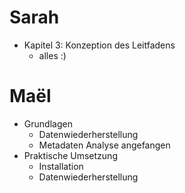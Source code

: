# Sarah
- Kapitel 3: Konzeption des Leitfadens
  	- alles :)
# Maël

- Grundlagen
	- Datenwiederherstellung
	- Metadaten Analyse angefangen
- Praktische Umsetzung 
	- Installation
	- Datenwiederherstellung 
